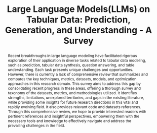 ---
title: "Large Language Models(LLMs) on Tabular Data: Prediction, Generation, and Understanding - A Survey"
link: https://arxiv.org/pdf/2402.17944.pdf
authors: "Fang, Xu, Tan et al."
venue: "ArXiv"
year: 2024
abstract: "
Recent breakthroughs in large language modeling have facilitated rigorous exploration of
their application in diverse tasks related to tabular data modeling, such as prediction, tabular data synthesis, question answering, and table understanding. Each task presents unique challenges and opportunities. However, there is currently a lack of comprehensive review that summarizes and compares the key techniques, metrics, datasets, models, and optimization approaches in this research domain. This survey aims to address this gap by consolidating recent progress in these areas, offering a thorough survey and taxonomy of the datasets, metrics, and methodologies utilized. It identifies strengths, limitations, unexplored territories, and gaps in the existing literature, while providing some insights for future research directions in this vital and rapidly evolving field. It also provides relevant code and datasets references. Through this comprehensive review, we hope to provide interested readers with pertinent references and insightful perspectives, empowering them with the necessary tools and knowledge to effectively navigate and address the prevailing challenges in the field."
---
